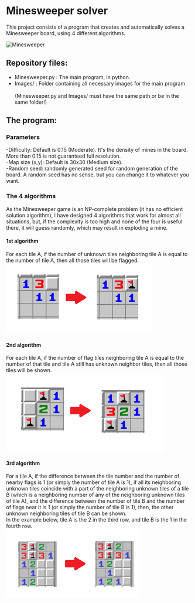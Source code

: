 # Minesweeper solver
This project consists of a program that creates and automatically solves a Minesweeper board, using 4 different algorithms.

![Minesweeper](https://i.giphy.com/media/lPX3G4r1evdXa34qb4/giphy.gif)

## Repository files:
- Minesweeper.py : The main program, in python.
- Images/ : Folder containing all necessary images for the main program.\
\
(Minesweeper.py and Images/ must have the same path or be in the same folder!)
## The program:
### Parameters
-Difficulty: Default is 0.15 (Moderate). It's the density of mines in the board. More than 0.15 is not guaranteed full resolution.\
-Map size (x,y): Default is 30x30 (Medium size).\
-Random seed: randomly generated seed for random generation of the board. A random seed has no sense, but you can change it to whatever you want.
### The 4 algorithms
As the Minesweeper game is an NP-complete problem (it has no efficient solution algorithm), I have designed 4 algorithms that work for almost all situations, but, if the complexity is too high and none of the four is useful there, it will guess randomly, which may result in exploding a mine.
#### 1st algorithm
For each tile A, if the number of unknown tiles neighboring tile A is equal to the number of tile A, then all those tiles will be flagged.\
![1st algorithm](/Readme_images/1st_algorithm.png)
#### 2nd algorithm
For each tile A, if the number of flag tiles neighboring tile A is equal to the number of that tile and tile A still has unknown neighbor tiles, then all those tiles will be shown.\
![2nd algorithm](/Readme_images/2nd_algorithm.png)
#### 3rd algorithm
For a tile A, if the difference between the tile number and the number of nearby flags is 1 (or simply the number of tile A is 1), if all its neighboring unknown tiles coincide with a part of the neighboring unknown tiles of a tile B (which is a neighboring number of any of the neighboring unknown tiles of tile A), and the difference between the number of tile B and the number of flags near it is 1 (or simply the number of tile B is 1), then, the other unknown neighboring tiles of tile B can be shown.\
In the example below, tile A is the 2 in the third row, and tile B is the 1 in the fourth row.\
![3rd algorithm](/Readme_images/3rd_algorithm.png)
